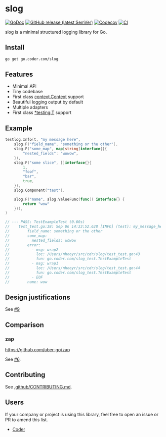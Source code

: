 # slog

[![GoDoc](https://godoc.org/go.coder.com/slog?status.svg)](https://godoc.org/go.coder.com/slog)
[![GitHub release (latest SemVer)](https://img.shields.io/github/v/release/cdr/slog?include_prereleases&sort=semver)](https://github.com/cdr/slog/releases)
[![Codecov](https://img.shields.io/codecov/c/github/cdr/slog.svg?color=success)](https://codecov.io/gh/cdr/slog)
[![CI](https://img.shields.io/circleci/build/github/cdr/slog?label=ci)](https://github.com/cdr/slog/commits/master)

slog is a minimal structured logging library for Go.

## Install

```bash
go get go.coder.com/slog
```

## Features

- Minimal API
- Tiny codebase
- First class [context.Context](https://blog.golang.org/context) support
- Beautiful logging output by default
- Multiple adapters
- First class [\*testing.T](https://godoc.org/go.coder.com/slog/slogtest) support

## Example

```go
testlog.Info(t, "my message here",
    slog.F("field_name", "something or the other"),
    slog.F("some_map", map[string]interface{}{
        "nested_fields": "wowow",
    }),
    slog.F("some slice", []interface{}{
        1,
        "foof",
        "bar",
        true,
    }),
    slog.Component("test"),

    slog.F("name", slog.ValueFunc(func() interface{} {
        return "wow"
    })),
)

// --- PASS: TestExampleTest (0.00s)
//    test_test.go:38: Sep 06 14:33:52.628 [INFO] (test): my_message_here
//        field_name: something or the other
//        some_map:
//          nested_fields: wowow
//        error:
//          - msg: wrap2
//            loc: /Users/nhooyr/src/cdr/slog/test_test.go:43
//            fun: go.coder.com/slog_test.TestExampleTest
//          - msg: wrap1
//            loc: /Users/nhooyr/src/cdr/slog/test_test.go:44
//            fun: go.coder.com/slog_test.TestExampleTest
//          - EOF
//        name: wow
```

## Design justifications

See [#9](https://github.com/cdr/slog/issues/9)

## Comparison

### zap

https://github.com/uber-go/zap

See [#6](https://github.com/cdr/slog/issues/6).

## Contributing

See [.github/CONTRIBUTING.md](.github/CONTRIBUTING.md).

## Users

If your company or project is using this library, feel free to open an issue or PR to amend this list.

- [Coder](https://github.com/cdr)
